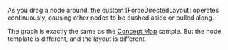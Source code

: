 As you drag a node around, the custom [ForceDirectedLayout] operates continuously, causing other nodes to be pushed
aside or pulled along.

The graph is exactly the same as the [Concept Map](demo/ConceptMap) sample.
But the node template is different, and the layout is different.